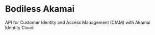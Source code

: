 # Bodiless Akamai

API for Customer Identity and Access Management (CIAM) with Akamai Identity Cloud.